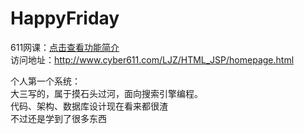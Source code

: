 # HappyFriday 
611网课：[点击查看功能简介](https://github.com/dfgr1510315/HappyFriday/blob/ServerTest/Introduction.md) <br>
访问地址：http://www.cyber611.com/LJZ/HTML_JSP/homepage.html

个人第一个系统：<br>
大三写的，属于摸石头过河，面向搜索引擎编程。<br>
代码、架构、数据库设计现在看来都很渣<br>
不过还是学到了很多东西<br>
